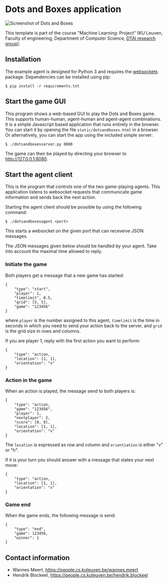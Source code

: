 Dots and Boxes application
==========================

![Screenshot of Dots and Boxes](https://people.cs.kuleuven.be/wannes.meert/dotsandboxes/screenshot.png?v=2)

This template is part of the course "Machine Learning: Project" (KU Leuven,
Faculty of engineering, Department of Computer Science,
[DTAI research group](https://dtai.cs.kuleuven.be)).


Installation
------------

The example agent is designed for Python 3 and requires the
[websockets](https://websockets.readthedocs.io) package. Dependencies can be
installed using pip:

    $ pip install -r requirements.txt


Start the game GUI
------------------

This program shows a web-based GUI to play the Dots and Boxes
game. This supports human-human, agent-human and agent-agent combinations.
It is a simple Javascript based application that runs entirely in the browser.
You can start it by opening the file `static/dotsandboxes.html` in a browser.
Or alternatively, you can start the app using the included simple server:

    $ ./dotsandboxesserver.py 8080

The game can then be played by directing your browser to http://127.0.0.1:8080.


Start the agent client
----------------------

This is the program that controls one of the two game-playing agents. This application
listens to websocket requests that communicate game information and sends
back the next action.

Starting the agent client should be possible by using the following command:

    $ ./dotsandboxesagent <port>

This starts a websocket on the given port that can receveive JSON messages.

The JSON messages given below should be handled by your agent.
Take into account the maximal time allowed to reply.

### Initiate the game

Both players get a message that a new game has started:

    {
        "type": "start",
        "player": 1,
        "timelimit", 0.5,
        "grid": [5, 5],
        "game": "123456"
    }

where `player` is the number assigned to this agent, `timelimit` is the
time in seconds in which you need to send your action back to the server,
and `grid` is the grid size in rows and columns.

If you are player 1, reply with the first action you want to perform:

    {
        "type": "action,
        "location": [1, 1],
        "orientation": "v"
    }


### Action in the game

When an action is played, the message send to both players is:

    {
        "type": "action,
        "game": "123456",
        "player": 1,
        "nextplayer": 2,
        "score": [0, 0],
        "location": [1, 1],
        "orientation": "v"
    }

The `location` is expressed as row and column and `orientiation` is either
"v" or "h".

If it is your turn you should answer with a message that states your next
move:

    {
        "type": "action,
        "location": [1, 1],
        "orientation": "v"
    }


### Game end

When the game ends, the following message is send:

    {
        "type": "end",
        "game": 123456,
        "winner": 1
    }


Contact information
-------------------

- Wannes Meert, https://people.cs.kuleuven.be/wannes.meert
- Hendrik Blockeel, https://people.cs.kuleuven.be/hendrik.blockeel

